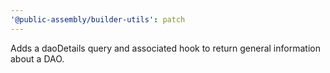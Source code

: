 ```yaml
---
'@public-assembly/builder-utils': patch
---
```


Adds a daoDetails query and associated hook to return general information about a DAO.
